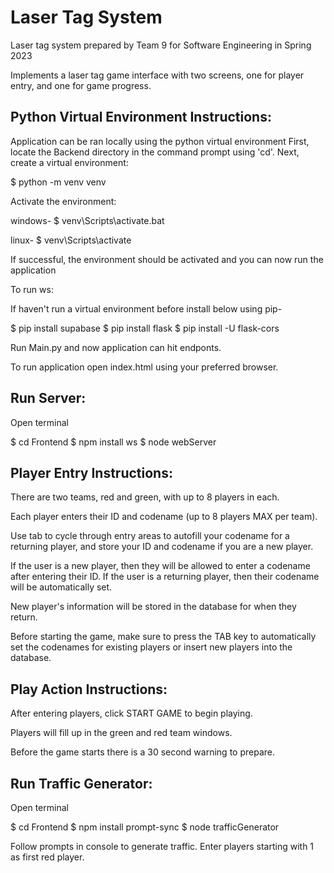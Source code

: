 # Laser Tag System
Laser tag system prepared by Team 9 for Software Engineering in Spring 2023

Implements a laser tag game interface with two screens, one for player entry, and one for game progress.

## Python Virtual Environment Instructions:

Application can be ran locally using the python virtual environment
First, locate the Backend directory in the command prompt using 'cd'.
Next, create a virtual environment:
	
$ python -m venv venv

Activate the environment:

windows-
$ venv\Scripts\activate.bat

linux-
$ venv\Scripts\activate

If successful, the environment should be activated and you can now run the application

To run ws:

If haven't run a virtual environment before install below using pip-

$ pip install supabase
$ pip install flask
$ pip install -U flask-cors

Run Main.py and now application can hit endponts.

To run application open index.html using your preferred browser.

## Run Server:

Open terminal

$ cd Frontend
$ npm install ws
$ node webServer

## Player Entry Instructions:

There are two teams, red and green, with up to 8 players in each. 

Each player enters their ID and codename (up to 8 players MAX per team). 

Use tab to cycle through entry areas to autofill your codename for a returning player, and store your ID and codename if you are a new player.

If the user is a new player, then they will be allowed to enter a codename after entering their ID. If the user is a returning player, then their codename will be automatically set.

New player's information will be stored in the database for when they return.

Before starting the game, make sure to press the TAB key to automatically set the codenames for existing players or insert new players into the database.

## Play Action Instructions:
After entering players, click START GAME to begin playing.

Players will fill up in the green and red team windows.

Before the game starts there is a 30 second warning to prepare.

## Run Traffic Generator:
Open terminal

$ cd Frontend
$ npm install prompt-sync
$ node trafficGenerator

Follow prompts in console to generate traffic. Enter players starting with 1 as first red player.